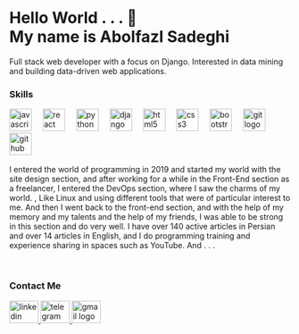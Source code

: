 <br clear="both">

<h1 align="left">Hello World . . . 👋 <br>My name is Abolfazl Sadeghi</h1>
Full stack web developer with a focus on Django. Interested in data mining and building data-driven web applications.

<br clear="both">

<h3 align="left">Skills</h3>

<div align="left">
  <a href="#"><img src="https://skillicons.dev/icons?i=js" height="40" alt="javascript logo"  /></a>
  <img width="12" />
  <a href="#"><img src="https://skillicons.dev/icons?i=react" height="40" alt="react logo"  /></a>
  <img width="12" />
  <a href="#"><img src="https://skillicons.dev/icons?i=py" height="40" alt="python logo"  /></a>
  <img width="12" />
  <a href="#"><img src="https://skillicons.dev/icons?i=django" height="40" alt="django logo"  /></a>
  <img width="12" />
  <a href="#"><img src="https://skillicons.dev/icons?i=html" height="40" alt="html5 logo"  /></a>
  <img width="12" />
  <a href="#"><img src="https://skillicons.dev/icons?i=css" height="40" alt="css3 logo"  /></a>
  <img width="12" />
  <a href="#"><img src="https://skillicons.dev/icons?i=bootstrap" height="40" alt="bootstrap logo"  /></a>
  <img width="12" />
  <a href="#"><img src="https://skillicons.dev/icons?i=git" height="40" alt="git logo"  /></a>
  <img width="12" />
  <a href="#"><img src="https://skillicons.dev/icons?i=github" height="40" alt="github logo"  /></a>
  <img width="12" />
</div>

<p align="left">I entered the world of programming in 2019 and started my world with the site design section, and after working for a while in the Front-End section as a freelancer, I entered the DevOps section, where I saw the charms of my world. , Like Linux and using different tools that were of particular interest to me. And then I went back to the front-end section, and with the help of my memory and my talents and the help of my friends, I was able to be strong in this section and do very well. I have over 140 active articles in Persian and over 14 articles in English, and I do programming training and experience sharing in spaces such as YouTube. And . . .</p>

<br clear="both">

<h3 align="left">Contact Me</h3>

<div align="left">
  <a href="https://www.linkedin.com/in/sadeghi-abolfazl">
    <img src="https://raw.githubusercontent.com/maurodesouza/profile-readme-generator/master/src/assets/icons/social/linkedin/default.svg" width="52" height="40" alt="linkedin logo"  />
  </a>
  <a href="#">
    <img src="https://raw.githubusercontent.com/maurodesouza/profile-readme-generator/master/src/assets/icons/social/telegram/default.svg" width="52" height="40" alt="telegram logo"  />
  </a>
  <a href="#">
    <img src="https://raw.githubusercontent.com/maurodesouza/profile-readme-generator/master/src/assets/icons/social/gmail/default.svg" width="52" height="40" alt="gmail logo"  />
  </a>
</div>
